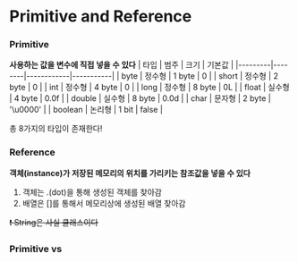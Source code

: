 # Primitive and Reference


### Primitive 
**사용하는 값을 변수에 직접 넣을 수 있다**
| 타입    | 범주   | 크기       | 기본값    |
|---------|--------|------------|-----------|
| byte    | 정수형 | 1 byte     | 0         |
| short   | 정수형 | 2 byte     | 0         |
| int     | 정수형 | 4 byte     | 0         |
| long    | 정수형 | 8 byte     | 0L        |
| float   | 실수형 | 4 byte     | 0.0f      |
| double  | 실수형 | 8 byte     | 0.0d      |
| char    | 문자형 | 2 byte     | '\u0000'  |
| boolean | 논리형 | 1 bit      | false     |

총 8가지의 타입이 존재한다!


### Reference
**객체(instance)가 저장된 메모리의 위치를 가리키는 참조값을 넣을 수 있다**
1. 객체는 .(dot)을 통해 생성된 객체를 찾아감
2. 배열은 []를 통해서 메모리상에 생성된 배열 찾아감

~~❗️ String은 사실 클래스이다~~


### Primitive vs 


